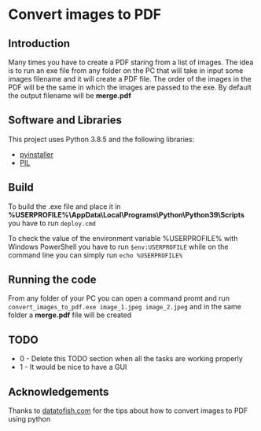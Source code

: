 # Convert images to PDF

## Introduction

Many times you have to create a PDF staring from a list of images. The idea is to run an exe file from any folder on the PC that will take in input some images filename and it will create a PDF file. The order of the images in the PDF will be the same in which the images are passed to the exe. By default the output filename will be **merge.pdf**

## Software and Libraries

This project uses Python 3.8.5 and the following libraries:
* [pyinstaller](https://www.pyinstaller.org/)
* [PIL](https://pillow.readthedocs.io/en/stable/index.html)

## Build

To build the .exe file and place it in **%USERPROFILE%\AppData\Local\Programs\Python\Python39\Scripts**
you have to run `deploy.cmd`

To check the value of the environment variable %USERPROFILE% with Windows PowerShell you have to run `$env:USERPROFILE` while on the command line you can simply run `echo %USERPROFILE%`

## Running the code

From any folder of your PC you can open a command promt and run `convert_images_to_pdf.exe image_1.jpeg image_2.jpeg` and in the same folder a **merge.pdf** file will be created

## TODO

* 0 - Delete this TODO section when all the tasks are working properly
* 1 - It would be nice to have a GUI

## Acknowledgements

Thanks to [datatofish.com](https://datatofish.com/images-to-pdf-python/#:~:text=%20Steps%20to%20Convert%20Images%20to%20PDF%20using,the%20image%20to%20PDF%20using%20Python%20More%20) for the tips about how to convert images to PDF using python
